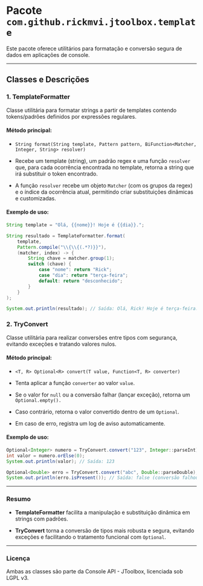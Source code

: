 # Pacote `com.github.rickmvi.jtoolbox.template`

Este pacote oferece utilitários para formatação e conversão segura de dados em aplicações de console.

---

## Classes e Descrições

### 1. TemplateFormatter

Classe utilitária para formatar strings a partir de templates contendo tokens/padrões definidos por expressões regulares.

#### Método principal:

- `String format(String template, Pattern pattern, BiFunction<Matcher, Integer, String> resolver)`

- Recebe um template (string), um padrão regex e uma função `resolver` que, para cada ocorrência encontrada no template, retorna a string que irá substituir o token encontrado.

- A função `resolver` recebe um objeto `Matcher` (com os grupos da regex) e o índice da ocorrência atual, permitindo criar substituições dinâmicas e customizadas.

#### Exemplo de uso:

```java
String template = "Olá, {{nome}}! Hoje é {{dia}}.";

String resultado = TemplateFormatter.format(
    template,
    Pattern.compile("\\{\\{(.*?)}}"),
    (matcher, index) -> {
        String chave = matcher.group(1);
        switch (chave) {
            case "nome": return "Rick";
            case "dia": return "terça-feira";
            default: return "desconhecido";
        }
    }
);

System.out.println(resultado); // Saída: Olá, Rick! Hoje é terça-feira.
```

### 2. TryConvert

Classe utilitária para realizar conversões entre tipos com segurança, evitando exceções e tratando valores nulos.

#### Método principal:

- `<T, R> Optional<R> convert(T value, Function<T, R> converter)`

- Tenta aplicar a função `converter` ao valor `value`.

- Se o valor for `null` ou a conversão falhar (lançar exceção), retorna um `Optional.empty().`

- Caso contrário, retorna o valor convertido dentro de um `Optional`.

- Em caso de erro, registra um log de aviso automaticamente.

#### Exemplo de uso:

```java
Optional<Integer> numero = TryConvert.convert("123", Integer::parseInt);
int valor = numero.orElse(0);
System.out.println(valor); // Saída: 123

Optional<Double> erro = TryConvert.convert("abc", Double::parseDouble);
System.out.println(erro.isPresent()); // Saída: false (conversão falhou)
```
___
### Resumo

- **TemplateFormatter** facilita a manipulação e substituição dinâmica em strings com padrões.

- **TryConvert** torna a conversão de tipos mais robusta e segura, evitando exceções e facilitando o tratamento funcional com `Optional`.
___

### Licença

Ambas as classes são parte da Console API - JToolbox, licenciada sob LGPL v3.